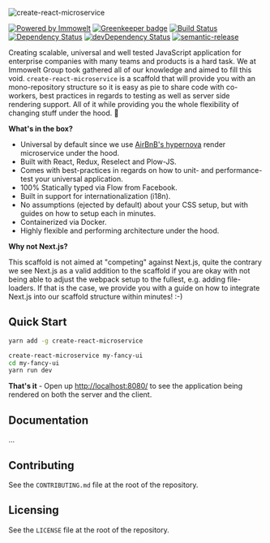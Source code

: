 ![create-react-microservice](https://user-images.githubusercontent.com/1557092/33328489-6a916806-d45a-11e7-8589-853b6c447a68.jpg)

[![Powered by Immowelt](https://img.shields.io/badge/powered%20by-immowelt-yellow.svg?colorB=ffb200)](https://stackshare.io/immowelt-group/)
[![Greenkeeper badge](https://badges.greenkeeper.io/ImmoweltGroup/create-react-microservice.svg)](https://greenkeeper.io/)
[![Build Status](https://travis-ci.org/ImmoweltGroup/create-react-microservice.svg?branch=master)](https://travis-ci.org/ImmoweltGroup/create-react-microservice)
[![Dependency Status](https://david-dm.org/ImmoweltGroup/create-react-microservice.svg)](https://david-dm.org/ImmoweltGroup/create-react-microservice)
[![devDependency Status](https://david-dm.org/ImmoweltGroup/create-react-microservice/dev-status.svg)](https://david-dm.org/ImmoweltGroup/create-react-microservice#info=devDependencies&view=table)
[![semantic-release](https://img.shields.io/badge/%20%20%F0%9F%93%A6%F0%9F%9A%80-semantic--release-e10079.svg)](https://github.com/semantic-release/semantic-release)

Creating scalable, universal and well tested JavaScript application for enterprise companies with many teams and products is a hard task. We at Immowelt Group took gathered all of our knowledge and aimed to fill this void. `create-react-microservice` is a scaffold that will provide you with an mono-repository structure so it is easy as pie to share code with co-workers, best practices in regards to testing as well as server side rendering support. All of it while providing you the whole flexibility of changing stuff under the hood. :rocket:

**What's in the box?**

- Universal by default since we use [AirBnB's hypernova](https://github.com/airbnb/hypernova) render microservice under the hood.
- Built with React, Redux, Reselect and Plow-JS.
- Comes with best-practices in regards on how to unit- and performance-test your universal application.
- 100% Statically typed via Flow from Facebook.
- Built in support for internationalization (i18n).
- No assumptions (ejected by default) about your CSS setup, but with guides on how to setup each in minutes.
- Containerized via Docker.
- Highly flexible and performing architecture under the hood.

**Why not Next.js?**

This scaffold is not aimed at "competing" against Next.js, quite the contrary we see Next.js as a valid addition to the scaffold if you are okay with not being able to adjust the webpack setup to the fullest, e.g. adding file-loaders. If that is the case, we provide you with a guide on how to integrate Next.js into our scaffold structure within minutes! :-)

## Quick Start

```bash
yarn add -g create-react-microservice

create-react-microservice my-fancy-ui
cd my-fancy-ui
yarn run dev
```

**That's it** - Open up [http://localhost:8080/](http://localhost:8080/) to see the application being rendered on both the server and the client.

## Documentation
...

## Contributing
See the `CONTRIBUTING.md` file at the root of the repository.

## Licensing
See the `LICENSE` file at the root of the repository.
